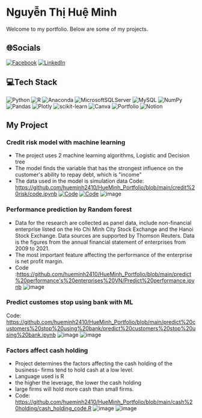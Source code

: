 # Nguyễn Thị Huệ Minh
Welcome to my portfolio. Below are some of my projects.
## 🌐Socials
[![Facebook](https://img.shields.io/badge/Facebook-%231877F2.svg?logo=Facebook&logoColor=white)](https://facebook.com/hueminh2122) [![LinkedIn](https://img.shields.io/badge/LinkedIn-%230077B5.svg?logo=linkedin&logoColor=white)](https://www.linkedin.com/in/hu%E1%BB%87-minh-nguy%E1%BB%85n-6675451a7/) 

## 💻Tech Stack
![Python](https://img.shields.io/badge/python-3670A0?style=flat-square&logo=python&logoColor=ffdd54) ![R](https://img.shields.io/badge/r-%23276DC3.svg?style=flat-square&logo=r&logoColor=white) ![Anaconda](https://img.shields.io/badge/Anaconda-%2344A833.svg?style=flat-square&logo=anaconda&logoColor=white) ![MicrosoftSQLServer](https://img.shields.io/badge/Microsoft%20SQL%20Sever-CC2927?style=flat-square&logo=microsoft%20sql%20server&logoColor=white) ![MySQL](https://img.shields.io/badge/mysql-%2300f.svg?style=flat-square&logo=mysql&logoColor=white) ![NumPy](https://img.shields.io/badge/numpy-%23013243.svg?style=flat-square&logo=numpy&logoColor=white) ![Pandas](https://img.shields.io/badge/pandas-%23150458.svg?style=flat-square&logo=pandas&logoColor=white) ![Plotly](https://img.shields.io/badge/Plotly-%233F4F75.svg?style=flat-square&logo=plotly&logoColor=white) ![scikit-learn](https://img.shields.io/badge/scikit--learn-%23F7931E.svg?style=flat-square&logo=scikit-learn&logoColor=white) ![Canva](https://img.shields.io/badge/Canva-%2300C4CC.svg?style=flat-square&logo=Canva&logoColor=white) ![Portfolio](https://img.shields.io/badge/Portfolio-%23000000.svg?style=flat-square&logo=firefox&logoColor=#FF7139) ![Notion](https://img.shields.io/badge/Notion-%23000000.svg?style=flat-square&logo=notion&logoColor=white)
## My Project
### Credit risk model with machine learning
- The project uses 2 machine learning algorithms, Logistic and Decision tree
- The model finds the variable that has the strongest influence on the customer's ability to repay debt, which is "income"
- The data used in the model is simulation data
Code: https://github.com/hueminh2410/HueMinh_Portfolio/blob/main/credit%20risk/code.ipynb
[![Code](https://img.shields.io/badge/python-3670A0?style=flat-square&logo=python&logoColor=ffdd54)](https://github.com/hueminh2410/HueMinh_Portfolio/blob/main/credit%20risk/code.ipynb)
[![Code]( )](https://github.com/hueminh2410/HueMinh_Portfolio/blob/main/credit%20risk/code.ipynb)
![image](https://user-images.githubusercontent.com/96651289/175787216-e3712db9-a674-4ad7-9f92-f16686febb94.png)

### Performance prediction by Random forest
- Data for the research are collected as panel data, include non-financial enterprise listed on the Ho Chi Minh City Stock Exchange and the Hanoi Stock Exchange. Data sources are supported by Thomson Reuters. Data is the figures from the annual financial statement of enterprises from 2009 to 2021.
- The most important feature affecting the performance of the enterprise is net profit margin.
- Code :https://github.com/hueminh2410/HueMinh_Portfolio/blob/main/predict%20performance's%20enterprises%20VN/Predict%20performance.ipynb
![image](https://user-images.githubusercontent.com/96651289/175787423-35b9b364-7d10-4f9d-9f39-3836feb6a708.png)

### Predict customes stop using bank with ML
Code: https://github.com/hueminh2410/HueMinh_Portfolio/blob/main/predict%20customers%20stop%20using%20bank/predict%20customers%20stop%20using%20bank.ipynb
![image](https://user-images.githubusercontent.com/96651289/175787399-0405a4ab-1030-4f28-8c04-8fd36b14afc2.png)
![image](https://user-images.githubusercontent.com/96651289/175787501-9107b147-f731-47a6-b151-70a7a791f8f3.png)


### Factors affect cash holding
- Project determines the factors affecting the cash holding of the business- firms tend to hold cash at a low level.
- Language used is R
- the higher the leverage, the lower the cash holding
- large firms will hold more cash than small firms.
- Code: https://github.com/hueminh2410/HueMinh_Portfolio/blob/main/cash%20holding/cash_holding_code.R
![image](https://user-images.githubusercontent.com/96651289/175787565-52c1d55b-832f-4eda-9a1e-bd3c66e0ea5b.png)
![image](https://user-images.githubusercontent.com/96651289/175787579-0118f7d8-5d5e-461b-8cd8-4aaae7cbf5f5.png)
